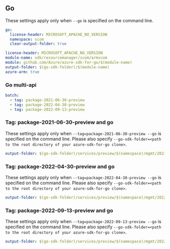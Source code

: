 ## Go

These settings apply only when `--go` is specified on the command line.

```yaml $(go) && !$(track2)
go:
  license-header: MICROSOFT_APACHE_NO_VERSION
  namespace: scom
  clear-output-folder: true
```
``` yaml $(go) && $(track2)
license-header: MICROSOFT_APACHE_NO_VERSION
module-name: sdk/resourcemanager/scom/armscom
module: github.com/Azure/azure-sdk-for-go/$(module-name)
output-folder: $(go-sdk-folder)/$(module-name)
azure-arm: true
```

### Go multi-api

``` yaml $(go) && $(multiapi)
batch:
  - tag: package-2021-06-30-preview
  - tag: package-2022-04-30-preview
  - tag: package-2022-09-13-preview
```

### Tag: package-2021-06-30-preview and go

These settings apply only when `--tag=package-2021-06-30-preview --go` is specified on the command line.
Please also specify `--go-sdk-folder=<path to the root directory of your azure-sdk-for-go clone>`.

```yaml $(tag) == 'package-2021-06-30-preview' && $(go)
output-folder: $(go-sdk-folder)/services/preview/$(namespace)/mgmt/2021-06-30-preview/$(namespace)
```

### Tag: package-2022-04-30-preview and go

These settings apply only when `--tag=package-2022-04-30-preview --go` is specified on the command line.
Please also specify `--go-sdk-folder=<path to the root directory of your azure-sdk-for-go clone>`.

```yaml $(tag) == 'package-2022-04-30-preview' && $(go)
output-folder: $(go-sdk-folder)/services/preview/$(namespace)/mgmt/2022-04-30-preview/$(namespace)
```

### Tag: package-2022-09-13-preview and go

These settings apply only when `--tag=package-2022-09-13-preview --go` is specified on the command line.
Please also specify `--go-sdk-folder=<path to the root directory of your azure-sdk-for-go clone>`.

```yaml $(tag) == 'package-2022-09-13-preview' && $(go)
output-folder: $(go-sdk-folder)/services/preview/$(namespace)/mgmt/2022-09-13-preview/$(namespace)
```
